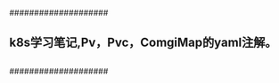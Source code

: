 ####################
##    		  
##   k8s学习笔记,Pv，Pvc，ComgiMap的yaml注解。  
## 		  
##                
####################
